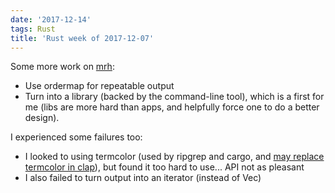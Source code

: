 ```yaml
---
date: '2017-12-14'
tags: Rust
title: 'Rust week of 2017-12-07'
---
```


Some more work on [mrh][]:

-   Use ordermap for repeatable output
-   Turn into a library (backed by the command-line tool), which is a
    first for me (libs are more hard than apps, and helpfully force one
    to do a better design).

I experienced some failures too:

-   I looked to using termcolor (used by ripgrep and cargo, and [may
    replace termcolor in clap]), but found it too hard to use\... API
    not as pleasant
-   I also failed to turn output into an iterator (instead of Vec)

  [mrh]: https://crates.io/crates/mrh
  [may replace termcolor in clap]: https://github.com/kbknapp/clap-rs/issues/836
